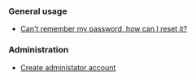 ### General usage 
* [Can't remember my password, how can I reset it?](/general/reset-password.md)

### Administration
* [Create administator account](/admin/add-administrator.md)
